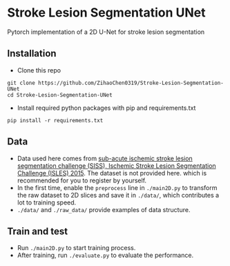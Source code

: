 # Stroke Lesion Segmentation UNet
Pytorch implementation of a 2D U-Net for stroke lesion segmentation

## Installation
* Clone this repo
```
git clone https://github.com/ZihaoChen0319/Stroke-Lesion-Segmentation-UNet
cd Stroke-Lesion-Segmentation-UNet
```
* Install required python packages with pip and requirements.txt
```
pip install -r requirements.txt
```

## Data
* Data used here comes from [sub-acute ischemic stroke lesion segmentation challenge (SISS), Ischemic Stroke Lesion Segmentation Challenge (ISLES) 2015](http://www.isles-challenge.org/ISLES2015/). The dataset is not provided here. which is recommended for you to register by yourself.
* In the first time, enable the `preprocess` line in `./main2D.py` to transform the raw dataset to 2D slices and save it in `./data/`, which contributes a lot to training speed.
* `./data/` and `./raw_data/` provide examples of data structure.

## Train and test
* Run `./main2D.py` to start training process.
* After training, run `./evaluate.py` to evaluate the performance.
